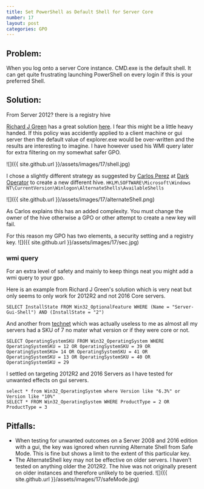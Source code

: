```yaml
---
title: Set PowerShell as Default Shell for Server Core
number: 17
layout: post
categories: GPO
---
```


## Problem:
When you log onto a server Core instance. CMD.exe is the default shell.  It can get quite frustrating launching PowerShell on every login if this is your preferred Shell.  

## Solution:
From Server 2012? there is a registry hive

[Richard J Green](https://richardjgreen.net/about/) has a great solution [here](https://richardjgreen.net/setting-powershell-default-shell-server-core/).  I fear this might be a little heavy handed.  If this policy was accidently applied to a client machine or gui server then the default value of explorer.exe would be over-written and the results are interesting to imagine.  I have however used his WMI query later for extra filtering on my somewhat safer GPO.

![]({{ site.github.url }}/assets/images/17/shell.jpg)

I chose a slightly different strategy as suggested by [Carlos Perez](https://www.darkoperator.com/about-me/) at [Dark Operator](https://www.darkoperator.com/blog/2013/1/10/set-powershell-as-your-default-shell-in-windows-2012-core.html) to create a new different hive.  `HKLM\SOFTWARE\Microsoft\Windows NT\CurrentVersion\Winlogon\AlternateShells\AvailableShells`

![]({{ site.github.url }}/assets/images/17/alternateShell.png)

As Carlos explains this has an added complexity.  You must change the owner of the hive otherwise a GPO or other attempt to create a new key will fail.

For this reason my GPO has two elements, a security setting and a registry key.
![]({{ site.github.url }}/assets/images/17/sec.jpg)

### wmi query
For an extra level of safety and mainly to keep things neat you might add a wmi query to your gpo.

Here is an example from Richard J Green's solution which is very neat but only seems to only work for 2012R2 and not 2016 Core servers.

    SELECT InstallState FROM Win32_OptionalFeature WHERE (Name = "Server-Gui-Shell") AND (InstallState = "2")

And another from [technet](https://blogs.technet.microsoft.com/askds/2008/09/11/fun-with-wmi-filters-in-group-policy/) which was actually useless to me as almost all my servers had a SKU of 7 no mater what version or if they were core or not.

    SELECT OperatingSystemSKU FROM Win32_OperatingSystem WHERE OperatingSystemSKU = 12 OR OperatingSystemSKU = 39 OR OperatingSystemSKU= 14 OR OperatingSystemSKU = 41 OR OperatingSystemSKU = 13 OR OperatingSystemSKU = 40 OR OperatingSystemSKU = 29

I settled on targeting 2012R2 and 2016 Servers as I have tested for unwanted effects on gui servers.

    select * from Win32_OperatingSystem where Version like "6.3%" or Version like "10%"
    SELECT * FROM Win32_OperatingSystem WHERE ProductType = 2 OR ProductType = 3

## Pitfalls:
-  When testing for unwanted outcomes on a Server 2008 and 2016 edition with a gui, the key was ignored when running Alternate Shell from Safe Mode.  This is fine but shows a limit to the extent of this particular key.
-  The AlternateShell key may not be effective on older servers.  I haven't tested on anything older the 2012R2.  The hive was not originally present on older instances and therefore unlikely to be queried.
![]({{ site.github.url }}/assets/images/17/safeMode.jpg)
